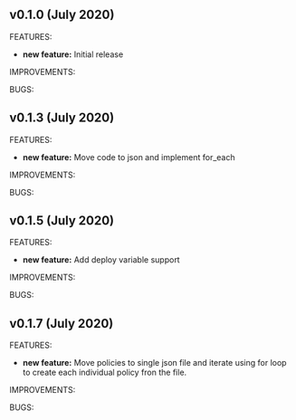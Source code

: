 ## v0.1.0 (July 2020)

FEATURES: 
* **new feature:**  Initial release

IMPROVEMENTS:

BUGS:

## v0.1.3 (July 2020)

FEATURES: 
* **new feature:**  Move code to json and implement for_each

IMPROVEMENTS:

BUGS:

## v0.1.5 (July 2020)

FEATURES: 
* **new feature:**  Add deploy variable support

IMPROVEMENTS:

BUGS:

## v0.1.7 (July 2020)

FEATURES: 
* **new feature:**  Move policies to single json file and iterate using for loop to create each individual policy fron the file.

IMPROVEMENTS:

BUGS: